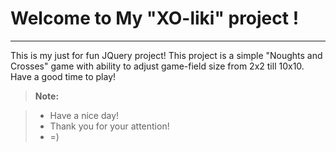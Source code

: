
Welcome to My "XO-liki" project !
==================
----------
This is my just for fun JQuery project!
This project is a simple "Noughts and Crosses" game with ability to adjust game-field size from 2x2 till 10x10.
Have a good time to play!

> **Note:**

> - Have a nice day!
> - Thank you for your attention!
> - =)
> 
